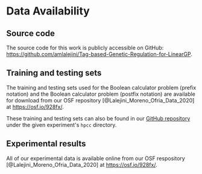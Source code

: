 # Data Availability

## Source code

The source code for this work is publicly accessible on GitHub: <https://github.com/amlalejini/Tag-based-Genetic-Regulation-for-LinearGP>.

## Training and testing sets

The training and testing sets used for the Boolean calculator problem (prefix notation) and the Boolean calculator problem (postfix notation) are available for download from our OSF repository [@Lalejini_Moreno_Ofria_Data_2020] at <https://osf.io/928fx/>.

These training and testing sets can also be found in our [GitHub repository](https://github.com/amlalejini/Tag-based-Genetic-Regulation-for-LinearGP) under the given experiment's `hpcc` directory.

## Experimental results

All of our experimental data is available online from our OSF respository [@Lalejini_Moreno_Ofria_Data_2020] at <https://osf.io/928fx/>.

